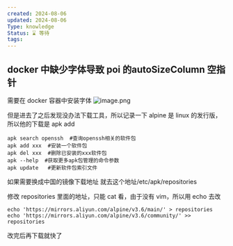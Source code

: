 ```yaml
---
created: 2024-08-06
updated: 2024-08-06
Type: knowledge
Status: ⌛️ 等待
tags:
---
```

## docker 中缺少字体导致 poi 的autoSizeColumn 空指针

需要在 docker 容器中安装字体
![image.png](https://obsidian-pic-1317906728.cos.ap-nanjing.myqcloud.com/obsidian/20240806142421.png)

但是进去了之后发现没办法下载工具，所以记录一下
alpine 是 linux 的发行版，所以他的下载是 apk add

```shell
apk search openssh  #查询openssh相关的软件包
apk add xxx  #安装一个软件包
apk del xxx  #删除已安装的xxx软件包
apk --help  #获取更多apk包管理的命令参数
apk update   #更新软件包索引文件

```

如果需要换成中国的镜像下载地址
就去这个地址/etc/apk/repositories

修改 repositories 里面的地址，只能 cat 看，由于没有 vim，所以用 echo 去改

```shell
echo 'https://mirrors.aliyun.com/alpine/v3.6/main/' > repositories
echo 'https://mirrors.aliyun.com/alpine/v3.6/community/' >> repositories
```

改完后再下载就快了
